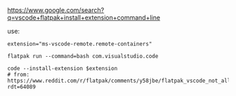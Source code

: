 https://www.google.com/search?q=vscode+flatpak+install+extension+command+line

use:
```
extension="ms-vscode-remote.remote-containers"

flatpak run --command=bash com.visualstudio.code

code --install-extension $extension
# from: https://www.reddit.com/r/flatpak/comments/y58jbe/flatpak_vscode_not_allowing_use_of_certain/?rdt=64089
```
